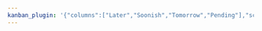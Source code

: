 ```yaml
---
kanban_plugin: '{"columns":["Later","Soonish","Tomorrow","Pending"],"scope":"folder","showFilepath":true}'
---
```


